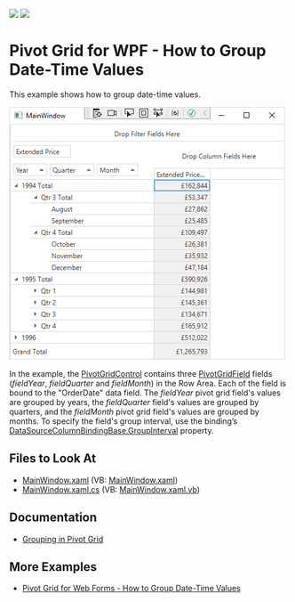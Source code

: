 <!-- default badges list -->
[![](https://img.shields.io/badge/Open_in_DevExpress_Support_Center-FF7200?style=flat-square&logo=DevExpress&logoColor=white)](https://supportcenter.devexpress.com/ticket/details/E2131)
[![](https://img.shields.io/badge/📖_How_to_use_DevExpress_Examples-e9f6fc?style=flat-square)](https://docs.devexpress.com/GeneralInformation/403183)
<!-- default badges end -->
# Pivot Grid for WPF - How to Group Date-Time Values

This example shows how to group date-time values.

![Pivot Grid for WPF - Group Date-Time Values](images/pivot-grid-wpf-group-date-time.png)

In the example, the [PivotGridControl](https://docs.devexpress.com/WPF/DevExpress.Xpf.PivotGrid.PivotGridControl) contains three [PivotGridField](https://docs.devexpress.com/WPF/DevExpress.Xpf.PivotGrid.PivotGridField) fields (*fieldYear*, *fieldQuarter* and *fieldMonth*) in the Row Area. Each of the field is bound to the "OrderDate" data field. The *fieldYear* pivot grid field's values are grouped by years, the *fieldQuarter* field's values are grouped by quarters, and the *fieldMonth* pivot grid field's values are grouped by months. To specify the field's group interval, use the binding’s [DataSourceColumnBindingBase.GroupInterval](https://docs.devexpress.com/WPF/DevExpress.Xpf.PivotGrid.DataSourceColumnBinding.GroupInterval) property.



## Files to Look At

- [MainWindow.xaml](./CS/HowToGroupDateTime/MainWindow.xaml) (VB: [MainWindow.xaml](./VB/HowToGroupDateTime/MainWindow.xaml))
- [MainWindow.xaml.cs](./CS/HowToGroupDateTime/MainWindow.xaml.cs) (VB: [MainWindow.xaml.vb](./VB/HowToGroupDateTime/MainWindow.xaml.vb))

## Documentation

- [Grouping in Pivot Grid](https://docs.devexpress.com/WPF/8061/controls-and-libraries/pivot-grid/data-shaping/grouping)


## More Examples

- [Pivot Grid for Web Forms - How to Group Date-Time Values](https://github.com/DevExpress-Examples/how-to-group-date-time-values-e1875)


